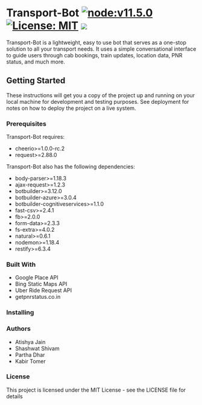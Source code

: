 # Transport-Bot [![node:v11.5.0](https://img.shields.io/badge/node-v11.5.0-brightgreen.svg)](http://nodejs.org/download/) [![License: MIT](https://img.shields.io/badge/License-MIT-yellow.svg)](https://opensource.org/licenses/MIT) ![](https://img.shields.io/badge/version-0.0.2-lightgrey.svg)

Transport-Bot is a lightweight, easy to use bot that serves as a one-stop solution to all your transport needs. It uses a simple conversational interface to guide users through cab bookings, train updates, location data, PNR status, and much more.

## Getting Started

These instructions will get you a copy of the project up and running on your local machine for development and testing purposes. See deployment for notes on how to deploy the project on a live system.

### Prerequisites

Transport-Bot requires:

- cheerio>=1.0.0-rc.2
- request>=2.88.0

Transport-Bot also has the following dependencies:

- body-parser>=1.18.3
- ajax-request>=1.2.3
- botbuilder>=3.12.0
- botbuilder-azure>=3.0.4
- botbuilder-cognitiveservices>=1.1.0
- fast-csv>=2.4.1
- fb>=2.0.0
- form-data>=2.3.3
- fs-extra>=4.0.2
- natural>=0.6.1
- nodemon>=1.18.4
- restify>=6.3.4

### Built With

- Google Place API
- Bing Static Maps API
- Uber Ride Request API
- getpnrstatus.co.in

### Installing


### Authors

- Atishya Jain
- Shashwat Shivam
- Partha Dhar
- Kabir Tomer

### License

This project is licensed under the MIT License - see the LICENSE file for details


